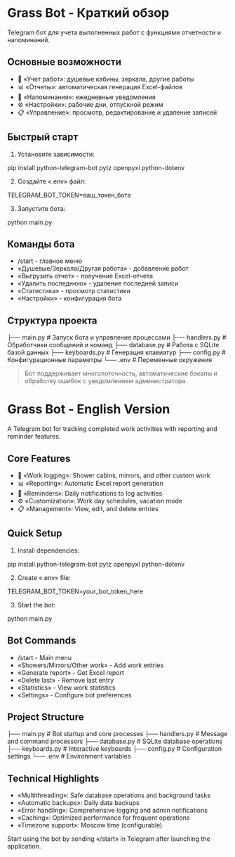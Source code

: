 # Grass Bot - Краткий обзор

Telegram бот для учета выполненных работ с функциями отчетности и напоминаний.

## Основные возможности
- 📝 «Учет работ»: душевые кабины, зеркала, другие работы
- 📊 «Отчеты»: автоматическая генерация Excel-файлов
- 🔔 «Напоминания»: ежедневные уведомления
- ⚙️ «Настройки»: рабочие дни, отпускной режим
- 📋 «Управление»: просмотр, редактирование и удаление записей

## Быстрый старт
1. Установите зависимости:

pip install python-telegram-bot pytz openpyxl python-dotenv

2. Создайте «.env» файл:

TELEGRAM_BOT_TOKEN=ваш_токен_бота

3. Запустите бота:
   
python main.py

## Команды бота
- /start - главное меню
- «Душевые/Зеркала/Другая работа» - добавление работ
- «Выгрузить отчет» - получение Excel-отчета
- «Удалить последнюю» - удаление последней записи
- «Статистика» - просмотр статистики
- «Настройки» - конфигурация бота

## Структура проекта
├── main.py         # Запуск бота и управление процессами
├── handlers.py     # Обработчики сообщений и команд
├── database.py     # Работа с SQLite базой данных
├── keyboards.py    # Генерация клавиатур
├── config.py       # Конфигурационные параметры
└── .env            # Переменные окружения

> Бот поддерживает многопоточность, автоматические бэкапы и обработку ошибок с уведомлением администратора.



# Grass Bot - English Version

A Telegram bot for tracking completed work activities with reporting and reminder features.

## Core Features
- 📝 «Work logging»: Shower cabins, mirrors, and other custom work
- 📊 «Reporting»: Automatic Excel report generation
- 🔔 «Reminders»: Daily notifications to log activities
- ⚙️ «Customization»: Work day schedules, vacation mode
- 📋 «Management»: View, edit, and delete entries

## Quick Setup
1. Install dependencies:

pip install python-telegram-bot pytz openpyxl python-dotenv

2. Create «.env» file:

TELEGRAM_BOT_TOKEN=your_bot_token_here

3. Start the bot:

python main.py

## Bot Commands
- /start - Main menu
- «Showers/Mirrors/Other work» - Add work entries
- «Generate report» - Get Excel report
- «Delete last» - Remove last entry
- «Statistics» - View work statistics
- «Settings» - Configure bot preferences

## Project Structure
├── main.py         # Bot startup and core processes
├── handlers.py     # Message and command processors
├── database.py     # SQLite database operations
├── keyboards.py    # Interactive keyboards
├── config.py       # Configuration settings
└── .env            # Environment variables

## Technical Highlights
- «Multithreading»: Safe database operations and background tasks
- «Automatic backups»: Daily data backups
- «Error handling»: Comprehensive logging and admin notifications
- «Caching»: Optimized performance for frequent operations
- «Timezone support»: Moscow time (configurable)

Start using the bot by sending «/start» in Telegram after launching the application.
